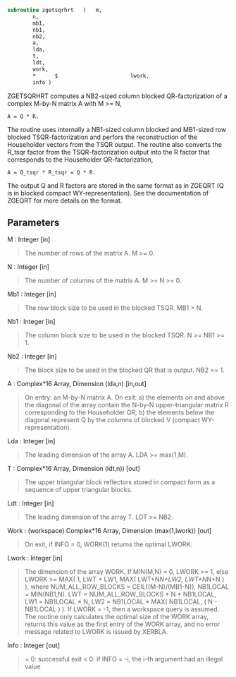 ```fortran
subroutine zgetsqrhrt	(	m,
		n,
		mb1,
		nb1,
		nb2,
		a,
		lda,
		t,
		ldt,
		work,
		*      $                       lwork,
		info )
```

 ZGETSQRHRT computes a NB2-sized column blocked QR-factorization
 of a complex M-by-N matrix A with M >= N,

    A = Q * R.

 The routine uses internally a NB1-sized column blocked and MB1-sized
 row blocked TSQR-factorization and perfors the reconstruction
 of the Householder vectors from the TSQR output. The routine also
 converts the R_tsqr factor from the TSQR-factorization output into
 the R factor that corresponds to the Householder QR-factorization,

    A = Q_tsqr * R_tsqr = Q * R.

 The output Q and R factors are stored in the same format as in ZGEQRT
 (Q is in blocked compact WY-representation). See the documentation
 of ZGEQRT for more details on the format.

## Parameters
M : Integer [in]
> The number of rows of the matrix A.  M >= 0.

N : Integer [in]
> The number of columns of the matrix A. M >= N >= 0.

Mb1 : Integer [in]
> The row block size to be used in the blocked TSQR.
> MB1 > N.

Nb1 : Integer [in]
> The column block size to be used in the blocked TSQR.
> N >= NB1 >= 1.

Nb2 : Integer [in]
> The block size to be used in the blocked QR that is
> output. NB2 >= 1.

A : Complex*16 Array, Dimension (lda,n) [in,out]
> On entry: an M-by-N matrix A.
> On exit:
> a) the elements on and above the diagonal
> of the array contain the N-by-N upper-triangular
> matrix R corresponding to the Householder QR;
> b) the elements below the diagonal represent Q by
> the columns of blocked V (compact WY-representation).

Lda : Integer [in]
> The leading dimension of the array A.  LDA >= max(1,M).

T : Complex*16 Array, Dimension (ldt,n)) [out]
> The upper triangular block reflectors stored in compact form
> as a sequence of upper triangular blocks.

Ldt : Integer [in]
> The leading dimension of the array T.  LDT >= NB2.

Work : (workspace) Complex*16 Array, Dimension (max(1,lwork)) [out]
> On exit, if INFO = 0, WORK(1) returns the optimal LWORK.

Lwork : Integer [in]
> The dimension of the array WORK.
> If MIN(M,N) = 0, LWORK >= 1, else
> LWORK >= MAX( 1, LWT + LW1, MAX( LWT+N*N+LW2, LWT+N*N+N ) ),
> where
> NUM_ALL_ROW_BLOCKS = CEIL((M-N)/(MB1-N)),
> NB1LOCAL = MIN(NB1,N).
> LWT = NUM_ALL_ROW_BLOCKS * N * NB1LOCAL,
> LW1 = NB1LOCAL * N,
> LW2 = NB1LOCAL * MAX( NB1LOCAL, ( N - NB1LOCAL ) ).
> If LWORK = -1, then a workspace query is assumed.
> The routine only calculates the optimal size of the WORK
> array, returns this value as the first entry of the WORK
> array, and no error message related to LWORK is issued
> by XERBLA.

Info : Integer [out]
> = 0:  successful exit
> < 0:  if INFO = -i, the i-th argument had an illegal value

